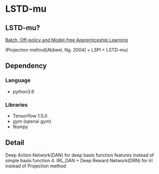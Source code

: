 # LSTD-mu

## LSTD-mu?
[Batch, Off-policy and Model-free Apprenticeship Learning](https://link.springer.com/chapter/10.1007/978-3-642-29946-9_28)

(Projection method[Abbeel, Ng. 2004] + LSPI + LSTD-mu)

## Dependency

### Language

- python3.6

### Libraries

- Tensorflow 1.5.0
- gym (openai gym)
- Numpy


## Detail
Deep Action Network(DAN) for deep basis function features instead of simple basis function
4. IRL_DAN + Deep Reward Network(DRN) for irl instead of Projection method

